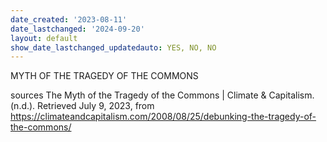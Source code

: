 ```yaml
---
date_created: '2023-08-11'
date_lastchanged: '2024-09-20'
layout: default
show_date_lastchanged_updatedauto: YES, NO, NO
---
```


MYTH OF THE TRAGEDY OF THE COMMONS

sources
The Myth of the Tragedy of the Commons | Climate & Capitalism. (n.d.). Retrieved July 9, 2023, from https://climateandcapitalism.com/2008/08/25/debunking-the-tragedy-of-the-commons/


